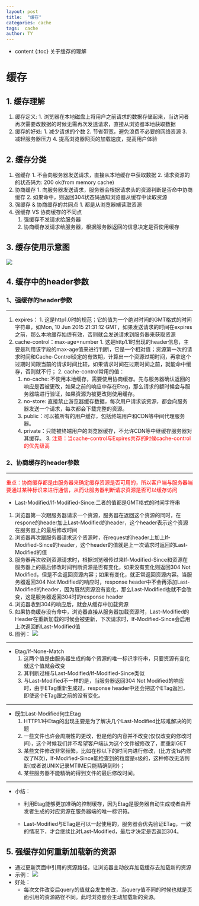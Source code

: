 ```yaml
---
layout: post
title:  "缓存"
categories: cache
tags:  cache
author: TY
---
```


* content
{:toc}
关于缓存的理解





# 缓存
## 1. 缓存理解
  1. 缓存定义:
    1. 浏览器在本地磁盘上将用户之前请求的数据存储起来，当访问者再次需要改数据的时候无需再次发送请求，直接从浏览器本地获取数据
  2. 缓存的好处:
    1. 减少请求的个数
    2. 节省带宽，避免浪费不必要的网络资源
    3. 减轻服务器压力
    4. 提高浏览器网页的加载速度，提高用户体验

## 2. 缓存分类
  1. 强缓存
    1. 不会向服务器发送请求，直接从本地缓存中获取数据
    2. 请求资源的的状态码为: 200 ok(from memory cache)
  2. 协商缓存
    1. 向服务器发送请求，服务器会根据请求头的资源判断是否命中协商缓存
    2. 如果命中，则返回304状态码通知浏览器从缓存中读取资源
  3. 强缓存 & 协商缓存的共同点
    1. 都是从浏览器端读取资源
  4. 强缓存 VS 协商缓存的不同点
     1. 强缓存不发请求给服务器
     2. 协商缓存发请求给服务器，根据服务器返回的信息决定是否使用缓存

## 3. 缓存使用示意图
![](https://i.imgur.com/Uxyux0h.png)

## 4. 缓存中的header参数
### 1、强缓存的header参数

----------

  1. expires：
    1. 这是http1.0时的规范；它的值为一个绝对时间的GMT格式的时间字符串，如Mon, 10 Jun 2015 21:31:12 GMT，如果发送请求的时间在expires之前，那么本地缓存始终有效，否则就会发送请求到服务器来获取资源
  2. cache-control：max-age=number
    1. 这是http1.1时出现的header信息，主要是利用该字段的max-age值来进行判断，它是一个相对值；资源第一次的请求时间和Cache-Control设定的有效期，计算出一个资源过期时间，再拿这个过期时间跟当前的请求时间比较，如果请求时间在过期时间之前，就能命中缓存，否则就不行；
    2. cache-control常用的值：
      1. no-cache: 不使用本地缓存，需要使用协商缓存。先与服务器确认返回的响应是否被更改，如果之前的响应中存在Etag，那么请求的额时候会与服务器端进行验证，如果资源为被更改则使用缓存。
      2. no-store: 直接禁止游览器缓存数据，每次用户请求该资源，都会向服务器发送一个请求，每次都会下载完整的资源。
      3. public：可以被所有的用户缓存，包括终端用户和CDN等中间代理服务器。
      4. private：只能被终端用户的浏览器缓存，不允许CDN等中继缓存服务器对其缓存。
    3. <font color=red>注意：当cache-control与Expires共存的时候cache-control的优先级高</font>

### 2、协商缓存的header参数

----------

  <font color=red> 重点：协商缓存都是由服务器来确定缓存资源是否可用的，所以客户端与服务器端要通过某种标识来进行通信，从而让服务器判断请求资源是否可以缓存访问</font>

  * Last-Modified/If-Modified-Since:二者的值都是GMT格式的时间字符串
   1.  浏览器第一次跟服务器请求一个资源，服务器在返回这个资源的同时，在respone的header加上Last-Modified的header，这个header表示这个资源在服务器上的最后修改时间
   2. 浏览器再次跟服务器请求这个资源时，在request的header上加上If-Modified-Since的header，这个header的值就是上一次请求时返回的Last-Modified的值
   3. 服务器再次收到资源请求时，根据浏览器传过来If-Modified-Since和资源在服务器上的最后修改时间判断资源是否有变化，如果没有变化则返回304 Not Modified，但是不会返回资源内容；如果有变化，就正常返回资源内容。当服务器返回304 Not Modified的响应时，response header中不会再添加Last-Modified的header，因为既然资源没有变化，那么Last-Modified也就不会改变，这是服务器返回304时的response header
   4. 浏览器收到304的响应后，就会从缓存中加载资源
   5. 如果协商缓存没有命中，浏览器直接从服务器加载资源时，Last-Modified的Header在重新加载的时候会被更新，下次请求时，If-Modified-Since会启用上次返回的Last-Modified值
   6. 图例：
   ![](https://i.imgur.com/GZqqDbS.png)
   
-----------
   * Etag/If-None-Match
     1. 这两个值是由服务器生成的每个资源的唯一标识字符串，只要资源有变化就这个值就会改变
     2. 其判断过程与Last-Modified/If-Modified-Since类似
     3. 与Last-Modified不一样的是，当服务器返回304 Not Modified的响应时，由于ETag重新生成过，response header中还会把这个ETag返回，即使这个ETag跟之前的没有变化。
     
-----------
  * 既生Last-Modified何生Etag
    1. HTTP1.1中Etag的出现主要是为了解决几个Last-Modified比较难解决的问题
    2. 一些文件也许会周期性的更改，但是他的内容并不改变(仅仅改变的修改时间)，这个时候我们并不希望客户端认为这个文件被修改了，而重新GET
    3. 某些文件修改非常频繁，比如在秒以下的时间内进行修改，(比方说1s内修改了N次)，If-Modified-Since能检查到的粒度是s级的，这种修改无法判断(或者说UNIX记录MTIME只能精确到秒)；
    4. 某些服务器不能精确的得到文件的最后修改时间。
    
-----------
  * 小结：
    * 利用Etag能够更加准确的控制缓存，因为Etag是服务器自动生成或者由开发者生成的对应资源在服务器端的唯一标识符。

    * Last-Modified与ETag是可以一起使用的，服务器会优先验证ETag，一致的情况下，才会继续比对Last-Modified，最后才决定是否返回304。
 
## 5. 强缓存如何重新加载新的资源
  * 通过更新页面中引用的资源路径，让浏览器主动放弃加载缓存去加载新的资源
  * 示例：
    ![](https://i.imgur.com/vkHhKft.png)
  * 好处：
    * 每次文件改变后query的值就会发生修改，当query值不同的时候也就是页面引用的资源路径不同。此时浏览器会主动加载新的资源。